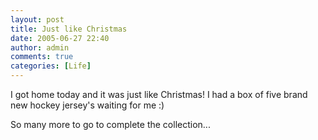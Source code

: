 ```yaml
---
layout: post
title: Just like Christmas
date: 2005-06-27 22:40
author: admin
comments: true
categories: [Life]
---
```

I got home today and it was just like Christmas!  I had a box of five brand new hockey jersey&apos;s waiting for me :)

So many more to go to complete the collection...
